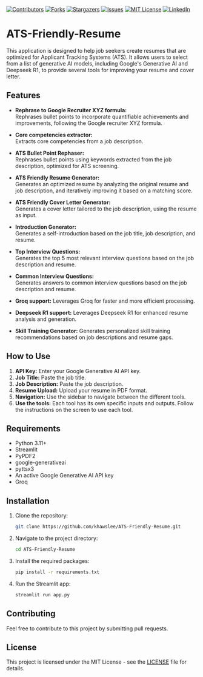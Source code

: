 [![Contributors][contributors-shield]][contributors-url]
[![Forks][forks-shield]][forks-url]
[![Stargazers][stars-shield]][stars-url]
[![Issues][issues-shield]][issues-url]
[![MIT License][license-shield]][license-url]
[![LinkedIn][linkedin-shield]][linkedin-url]

# ATS-Friendly-Resume

This application is designed to help job seekers create resumes that are optimized for Applicant Tracking Systems (ATS). It allows users to select from a list of generative AI models, including Google's Generative AI and Deepseek R1, to provide several tools for improving your resume and cover letter.

## Features

*   **Rephrase to Google Recruiter XYZ formula:** \
Rephrases bullet points to incorporate quantifiable achievements and improvements, following the Google recruiter XYZ formula.

*   **Core competencies extractor:** \
Extracts core competencies from a job description.

*   **ATS Bullet Point Rephaser:** \
Rephrases bullet points using keywords extracted from the job description, optimized for ATS screening.

*   **ATS Friendly Resume Generator:** \
Generates an optimized resume by analyzing the original resume and job description, and iteratively improving it based on a matching score.

*   **ATS Friendly Cover Letter Generator:** \
Generates a cover letter tailored to the job description, using the resume as input.

*   **Introduction Generator:** \
Generates a self-introduction based on the job title, job description, and resume.

*   **Top Interview Questions:** \
Generates the top 5 most relevant interview questions based on the job description and resume.

*   **Common Interview Questions:** \
Generates answers to common interview questions based on the job description and resume.

*   **Groq support:**
Leverages Groq for faster and more efficient processing.

*   **Deepseek R1 support:**
Leverages Deepseek R1 for enhanced resume analysis and generation.

*   **Skill Training Generator:**
Generates personalized skill training recommendations based on job descriptions and resume gaps.

## How to Use

1.  **API Key:** Enter your Google Generative AI API key.
2.  **Job Title:** Paste the job title.
3.  **Job Description:** Paste the job description.
4.  **Resume Upload:** Upload your resume in PDF format.
5.  **Navigation:** Use the sidebar to navigate between the different tools.
6.  **Use the tools:** Each tool has its own specific inputs and outputs. Follow the instructions on the screen to use each tool.

## Requirements

*   Python 3.11+
*   Streamlit
*   PyPDF2
*   google-generativeai
*   pyttsx3
*   An active Google Generative AI API key
*   Groq

## Installation

1.  Clone the repository:
    ```bash
    git clone https://github.com/khawslee/ATS-Friendly-Resume.git
    ```
2.  Navigate to the project directory:
    ```bash
    cd ATS-Friendly-Resume
    ```
3.  Install the required packages:
    ```bash
    pip install -r requirements.txt
    ```
4.  Run the Streamlit app:
    ```bash
    streamlit run app.py
    ```

## Contributing

Feel free to contribute to this project by submitting pull requests.

## License

This project is licensed under the MIT License - see the [LICENSE](LICENSE) file for details.

[contributors-shield]: https://img.shields.io/github/contributors/khawslee/ATS-Friendly-Resume.svg?style=for-the-badge
[contributors-url]: https://github.com/khawslee/ATS-Friendly-Resume/graphs/contributors
[forks-shield]: https://img.shields.io/github/forks/khawslee/ATS-Friendly-Resume.svg?style=for-the-badge
[forks-url]: https://github.com/khawslee/ATS-Friendly-Resume/network/members
[stars-shield]: https://img.shields.io/github/stars/khawslee/ATS-Friendly-Resume.svg?style=for-the-badge
[stars-url]: https://github.com/khawslee/ATS-Friendly-Resume/stargazers
[issues-shield]: https://img.shields.io/github/issues/khawslee/ATS-Friendly-Resume.svg?style=for-the-badge
[issues-url]: https://github.com/khawslee/ATS-Friendly-Resume/issues
[license-shield]: https://img.shields.io/github/license/khawslee/ATS-Friendly-Resume.svg?style=for-the-badge
[license-url]: https://github.com/khawslee/ATS-Friendly-Resume/blob/master/LICENSE
[linkedin-shield]: https://img.shields.io/badge/-LinkedIn-black.svg?style=for-the-badge&logo=linkedin&colorB=555
[linkedin-url]: https://linkedin.com/in/khawslee
